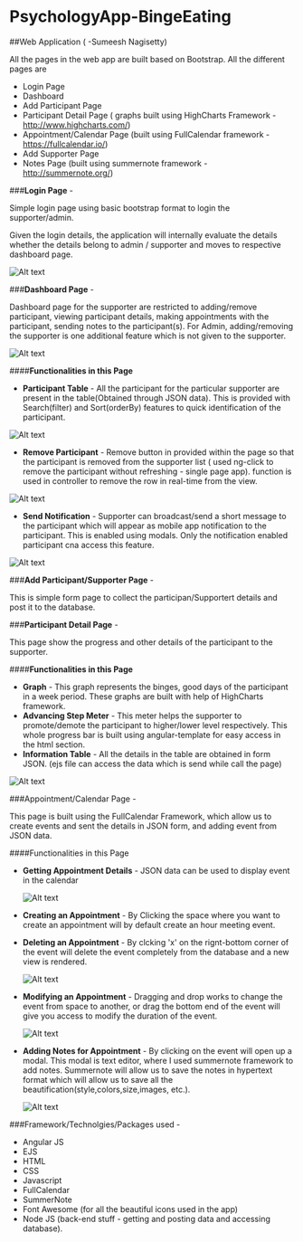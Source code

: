 # PsychologyApp-BingeEating

##Web Application ( -Sumeesh Nagisetty)

All the pages in the web app are built based on Bootstrap. All the different pages are

  - Login Page
  - Dashboard
  - Add Participant Page
  - Participant Detail Page ( graphs built using HighCharts Framework - http://www.highcharts.com/)
  - Appointment/Calendar Page (built using FullCalendar framework - https://fullcalendar.io/)
  - Add Supporter Page
  - Notes Page (built using summernote framework - http://summernote.org/)
  
###**Login Page** -

  Simple login page using basic bootstrap format to login the supporter/admin.
  
  Given the login details, the application will internally evaluate the details whether the details belong to admin / supporter and moves to respective dashboard page.
  
  ![Alt text](/Screens/login.png?raw=true "Login Page")
  
###**Dashboard Page** -

  Dashboard page for the supporter are restricted to adding/remove participant, viewing participant details, making appointments with the participant, sending notes to the participant(s).
  For Admin, adding/removing the supporter is one additional feature which is not given to the supporter.
  
  ![Alt text](/Screens/dashboard1.png?raw=true "Dashboard Page")
  
####**Functionalities in this Page**
  - **Participant Table** - All the participant for the particular supporter are present in the table(Obtained through JSON data). This is provided with Search(filter) and Sort(orderBy) features to quick identification of the participant.

  ![Alt text](/Screens/dashboard2.png?raw=true "Dashboard Page")

  - **Remove Participant** - Remove button in provided within the page so that the participant is removed from the supporter list ( used ng-click to remove the participant without refreshing - single page app). function is used in controller to remove the row in real-time from the view.
  
  ![Alt text](/Screens/removeUser.png?raw=true "remove user")
  
  - **Send Notification** - Supporter can broadcast/send a short message to the participant which will appear as mobile app notification to the participant. This is enabled using modals. Only the notification enabled participant cna access this feature.
  
  ![Alt text](/Screens/dashboardModal.png?raw=true "remove user")
  
###**Add Participant/Supporter Page** - 
  
  This is simple form page to collect the participan/Supportert details and post it to the database.
  
###**Participant Detail Page** - 

  This page show the progress and other details of the participant to the supporter.
  
####**Functionalities in this Page**
  - **Graph** - This graph represents the binges, good days of the participant in a week period. These graphs are built with help of HighCharts framework.
  - **Advancing Step Meter** - This meter helps the supporter to promote/demote the participant to higher/lower level respectively. This whole progress bar is built using angular-template for easy access in the html section.
  - **Information Table** - All the details in the table are obtained in form JSON. (ejs file can access the data which is send while call the page)
  
  ![Alt text](/Screens/userScreen.png?raw=true "Participant Screen")
  
###Appointment/Calendar Page - 

  This page is built using the FullCalendar Framework, which allow us to create events and sent the details in JSON form, and adding event from JSON data.
  
####Functionalities in this Page
- **Getting Appointment Details** - JSON data can be used to display event in the calendar

  ![Alt text](/Screens/Calendar.png?raw=true "Calendar")

- **Creating an Appointment** - By Clicking the space where you want to create an appointment will by default create an hour meeting event.

- **Deleting an Appointment** - By clcking 'x' on the rignt-bottom corner of the event will delete the event completely from the database and a new view is rendered.

  ![Alt text](/Screens/removeEvent.png?raw=true "remove event")
  
- **Modifying an Appointment** - Dragging and drop works to change the event from space to another, or drag the bottom end of the event will give you access to modify the duration of the event.

  ![Alt text](/Screens/changeEvent.png?raw=true "Modify Event")

- **Adding Notes for Appointment** - By clicking on the event will open up a modal. This modal is text editor, where I used summernote framework to add notes. Summernote will allow us to save the notes in hypertext format which will allow us to save all the beautification(style,colors,size,images, etc.).

  ![Alt text](/Screens/notes.png?raw=true "Notes")


###Framework/Technolgies/Packages used -

  - Angular JS
  - EJS
  - HTML
  - CSS
  - Javascript
  - FullCalendar
  - SummerNote
  - Font Awesome (for all the beautiful icons used in the app)
  - Node JS (back-end stuff - getting and posting data and accessing database).
